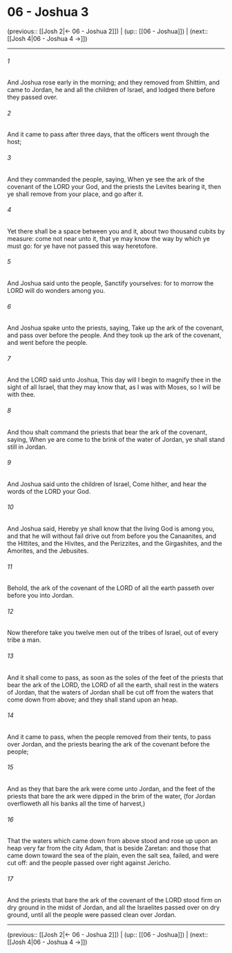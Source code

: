 # 06 - Joshua 3

(previous:: [[Josh 2|← 06 - Joshua 2]]) | (up:: [[06 - Joshua]]) | (next:: [[Josh 4|06 - Joshua 4 →]])

***


###### 1 
And Joshua rose early in the morning; and they removed from Shittim, and came to Jordan, he and all the children of Israel, and lodged there before they passed over. 

###### 2 
And it came to pass after three days, that the officers went through the host; 

###### 3 
And they commanded the people, saying, When ye see the ark of the covenant of the LORD your God, and the priests the Levites bearing it, then ye shall remove from your place, and go after it. 

###### 4 
Yet there shall be a space between you and it, about two thousand cubits by measure: come not near unto it, that ye may know the way by which ye must go: for ye have not passed this way heretofore. 

###### 5 
And Joshua said unto the people, Sanctify yourselves: for to morrow the LORD will do wonders among you. 

###### 6 
And Joshua spake unto the priests, saying, Take up the ark of the covenant, and pass over before the people. And they took up the ark of the covenant, and went before the people. 

###### 7 
And the LORD said unto Joshua, This day will I begin to magnify thee in the sight of all Israel, that they may know that, as I was with Moses, so I will be with thee. 

###### 8 
And thou shalt command the priests that bear the ark of the covenant, saying, When ye are come to the brink of the water of Jordan, ye shall stand still in Jordan. 

###### 9 
And Joshua said unto the children of Israel, Come hither, and hear the words of the LORD your God. 

###### 10 
And Joshua said, Hereby ye shall know that the living God is among you, and that he will without fail drive out from before you the Canaanites, and the Hittites, and the Hivites, and the Perizzites, and the Girgashites, and the Amorites, and the Jebusites. 

###### 11 
Behold, the ark of the covenant of the LORD of all the earth passeth over before you into Jordan. 

###### 12 
Now therefore take you twelve men out of the tribes of Israel, out of every tribe a man. 

###### 13 
And it shall come to pass, as soon as the soles of the feet of the priests that bear the ark of the LORD, the LORD of all the earth, shall rest in the waters of Jordan, that the waters of Jordan shall be cut off from the waters that come down from above; and they shall stand upon an heap. 

###### 14 
And it came to pass, when the people removed from their tents, to pass over Jordan, and the priests bearing the ark of the covenant before the people; 

###### 15 
And as they that bare the ark were come unto Jordan, and the feet of the priests that bare the ark were dipped in the brim of the water, (for Jordan overfloweth all his banks all the time of harvest,) 

###### 16 
That the waters which came down from above stood and rose up upon an heap very far from the city Adam, that is beside Zaretan: and those that came down toward the sea of the plain, even the salt sea, failed, and were cut off: and the people passed over right against Jericho. 

###### 17 
And the priests that bare the ark of the covenant of the LORD stood firm on dry ground in the midst of Jordan, and all the Israelites passed over on dry ground, until all the people were passed clean over Jordan.

***

(previous:: [[Josh 2|← 06 - Joshua 2]]) | (up:: [[06 - Joshua]]) | (next:: [[Josh 4|06 - Joshua 4 →]])
